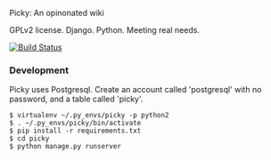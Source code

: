 Picky: An opinonated wiki

GPLv2 license. Django. Python. Meeting real needs.

[![Build Status](https://secure.travis-ci.org/Wilfred/Picky.png?branch=master)](http://travis-ci.org/Wilfred/Picky)

### Development

Picky uses Postgresql. Create an account called 'postgresql' with no
password, and a table called 'picky'.

    $ virtualenv ~/.py_envs/picky -p python2
    $ . ~/.py_envs/picky/bin/activate
    $ pip install -r requirements.txt
    $ cd picky
    $ python manage.py runserver
